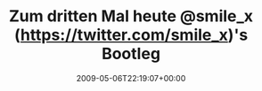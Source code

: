 ---
retweeted: false
source: <a href="http://twitter.com" rel="nofollow">Twitter Web Client</a>
entities:
  hashtags:
  - text: knyphausen
    indices:
    - '45'
    - '56'
  - text: freu
    indices:
    - '74'
    - '79'
  symbols: []
  user_mentions:
  - name: "@smile_x *th"
    screen_name: smile_x
    indices:
    - '22'
    - '30'
    id_str: '14692865'
    id: '14692865'
  urls: []
display_text_range:
- '0'
- '79'
favorite_count: '0'
id_str: '1721200132'
truncated: false
retweet_count: '0'
id: '1721200132'
created_at: Wed May 06 22:19:07 +0000 2009
favorited: false
full_text: 'Zum dritten Mal heute [@smile_x](https://twitter.com/smile_x)''s Bootleg
  vom #knyphausen-Konzert anhören. #freu'
lang: de
tags:
- knyphausen
- freu
- pesos/twitter
date: '2009-05-06T22:19:07+00:00'
src: https://twitter.com/bascht/status/1721200132
original_url: https://twitter.com/bascht/status/1721200132
type: twitter_tweet
text: 'Zum dritten Mal heute [@smile_x](https://twitter.com/smile_x)''s Bootleg vom
  #knyphausen-Konzert anhören. #freu'
title: 'Zum dritten Mal heute @smile_x (https://twitter.com/smile_x)''s Bootleg '

---